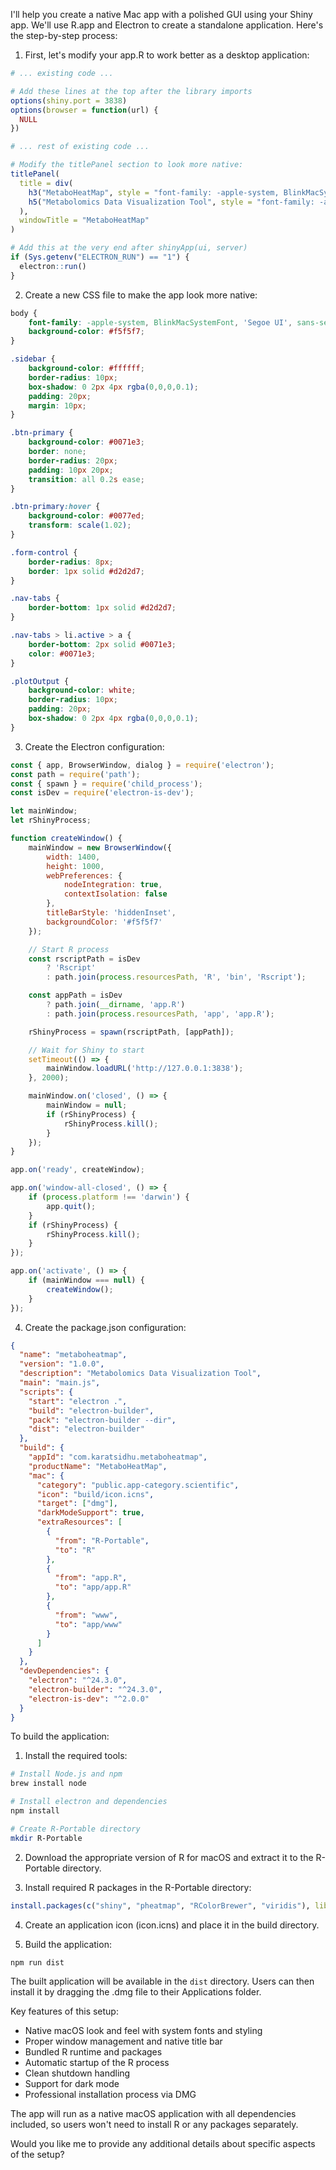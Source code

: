 I'll help you create a native Mac app with a polished GUI using your Shiny app. We'll use R.app and Electron to create a standalone application. Here's the step-by-step process:

1. First, let's modify your app.R to work better as a desktop application:

```r:app.R
# ... existing code ...

# Add these lines at the top after the library imports
options(shiny.port = 3838)
options(browser = function(url) {
  NULL
})

# ... rest of existing code ...

# Modify the titlePanel section to look more native:
titlePanel(
  title = div(
    h3("MetaboHeatMap", style = "font-family: -apple-system, BlinkMacSystemFont, 'Segoe UI';"),
    h5("Metabolomics Data Visualization Tool", style = "font-family: -apple-system, BlinkMacSystemFont, 'Segoe UI';")
  ),
  windowTitle = "MetaboHeatMap"
)

# Add this at the very end after shinyApp(ui, server)
if (Sys.getenv("ELECTRON_RUN") == "1") {
  electron::run()
}
```

2. Create a new CSS file to make the app look more native:

```css:www/styles.css
body {
    font-family: -apple-system, BlinkMacSystemFont, 'Segoe UI', sans-serif;
    background-color: #f5f5f7;
}

.sidebar {
    background-color: #ffffff;
    border-radius: 10px;
    box-shadow: 0 2px 4px rgba(0,0,0,0.1);
    padding: 20px;
    margin: 10px;
}

.btn-primary {
    background-color: #0071e3;
    border: none;
    border-radius: 20px;
    padding: 10px 20px;
    transition: all 0.2s ease;
}

.btn-primary:hover {
    background-color: #0077ed;
    transform: scale(1.02);
}

.form-control {
    border-radius: 8px;
    border: 1px solid #d2d2d7;
}

.nav-tabs {
    border-bottom: 1px solid #d2d2d7;
}

.nav-tabs > li.active > a {
    border-bottom: 2px solid #0071e3;
    color: #0071e3;
}

.plotOutput {
    background-color: white;
    border-radius: 10px;
    padding: 20px;
    box-shadow: 0 2px 4px rgba(0,0,0,0.1);
}
```

3. Create the Electron configuration:

```javascript:main.js
const { app, BrowserWindow, dialog } = require('electron');
const path = require('path');
const { spawn } = require('child_process');
const isDev = require('electron-is-dev');

let mainWindow;
let rShinyProcess;

function createWindow() {
    mainWindow = new BrowserWindow({
        width: 1400,
        height: 1000,
        webPreferences: {
            nodeIntegration: true,
            contextIsolation: false
        },
        titleBarStyle: 'hiddenInset',
        backgroundColor: '#f5f5f7'
    });

    // Start R process
    const rscriptPath = isDev
        ? 'Rscript'
        : path.join(process.resourcesPath, 'R', 'bin', 'Rscript');

    const appPath = isDev
        ? path.join(__dirname, 'app.R')
        : path.join(process.resourcesPath, 'app', 'app.R');

    rShinyProcess = spawn(rscriptPath, [appPath]);

    // Wait for Shiny to start
    setTimeout(() => {
        mainWindow.loadURL('http://127.0.0.1:3838');
    }, 2000);

    mainWindow.on('closed', () => {
        mainWindow = null;
        if (rShinyProcess) {
            rShinyProcess.kill();
        }
    });
}

app.on('ready', createWindow);

app.on('window-all-closed', () => {
    if (process.platform !== 'darwin') {
        app.quit();
    }
    if (rShinyProcess) {
        rShinyProcess.kill();
    }
});

app.on('activate', () => {
    if (mainWindow === null) {
        createWindow();
    }
});
```

4. Create the package.json configuration:

```json:package.json
{
  "name": "metaboheatmap",
  "version": "1.0.0",
  "description": "Metabolomics Data Visualization Tool",
  "main": "main.js",
  "scripts": {
    "start": "electron .",
    "build": "electron-builder",
    "pack": "electron-builder --dir",
    "dist": "electron-builder"
  },
  "build": {
    "appId": "com.karatsidhu.metaboheatmap",
    "productName": "MetaboHeatMap",
    "mac": {
      "category": "public.app-category.scientific",
      "icon": "build/icon.icns",
      "target": ["dmg"],
      "darkModeSupport": true,
      "extraResources": [
        {
          "from": "R-Portable",
          "to": "R"
        },
        {
          "from": "app.R",
          "to": "app/app.R"
        },
        {
          "from": "www",
          "to": "app/www"
        }
      ]
    }
  },
  "devDependencies": {
    "electron": "^24.3.0",
    "electron-builder": "^24.3.0",
    "electron-is-dev": "^2.0.0"
  }
}
```

To build the application:

1. Install the required tools:

```bash
# Install Node.js and npm
brew install node

# Install electron and dependencies
npm install

# Create R-Portable directory
mkdir R-Portable
```

2. Download the appropriate version of R for macOS and extract it to the R-Portable directory.

3. Install required R packages in the R-Portable directory:

```r
install.packages(c("shiny", "pheatmap", "RColorBrewer", "viridis"), lib = "R-Portable/library")
```

4. Create an application icon (icon.icns) and place it in the build directory.

5. Build the application:

```bash
npm run dist
```

The built application will be available in the `dist` directory. Users can then install it by dragging the .dmg file to their Applications folder.

Key features of this setup:

- Native macOS look and feel with system fonts and styling
- Proper window management and native title bar
- Bundled R runtime and packages
- Automatic startup of the R process
- Clean shutdown handling
- Support for dark mode
- Professional installation process via DMG

The app will run as a native macOS application with all dependencies included, so users won't need to install R or any packages separately.

Would you like me to provide any additional details about specific aspects of the setup?
